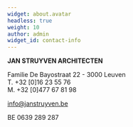 ```yaml
---
widget: about.avatar
headless: true
weight: 10
author: admin
widget_id: contact-info
---
```

**JAN STRUYVEN ARCHITECTEN**

Familie De Bayostraat 22 - 3000 Leuven\
T. +32 \[0]16 23 55 76\
M. +32 \[0]477 67 81 98

[info@janstruyven.be](https://mail.google.com/mail/?view=cm&fs=1&tf=1&to=info@janstruyven.be)

BE 0639 289 287